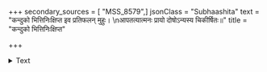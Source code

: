 +++
secondary_sources = [ "MSS_8579",]
jsonClass = "Subhaashita"
text = "कन्दुको भित्तिनिःक्षिप्त इव प्रतिफलन् मुहुः।  \nआपतत्यात्मनः प्रायो दोषोऽन्यस्य चिकीर्षितः॥"
title = "कन्दुको भित्तिनिःक्षिप्त"

+++

<details><summary>Text</summary>

कन्दुको भित्तिनिःक्षिप्त इव प्रतिफलन् मुहुः।  
आपतत्यात्मनः प्रायो दोषोऽन्यस्य चिकीर्षितः॥
</details>
